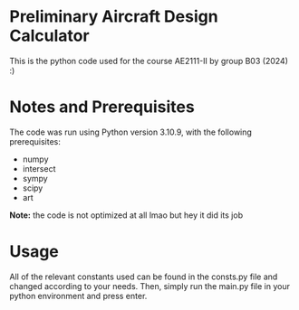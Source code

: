 <h1>Preliminary Aircraft Design Calculator</h1>
This is the python code used for the course AE2111-II by group B03 (2024) :)
<h1>Notes and Prerequisites</h1>
The code was run using Python version 3.10.9, with the following prerequisites:

- numpy
- intersect
- sympy
- scipy
- art

**Note:** the code is not optimized at all lmao but hey it did its job

<h1>Usage</h1>
All of the relevant constants used can be found in the consts.py file and changed according to your needs. Then, simply run the main.py file in your python environment and press enter.
